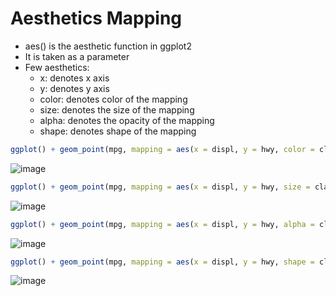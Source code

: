 # Aesthetics Mapping
- aes() is the aesthetic function in ggplot2
- It is taken as a parameter
- Few aesthetics:
  - x: denotes x axis
  - y: denotes y axis
  - color: denotes color of the mapping
  - size: denotes the size of the mapping
  - alpha: denotes the opacity of the mapping
  - shape: denotes shape of the mapping

```r
ggplot() + geom_point(mpg, mapping = aes(x = displ, y = hwy, color = class))
```
![image](https://user-images.githubusercontent.com/60386381/124442372-4d820200-dd9a-11eb-8363-5e6b29ca9e3f.png)
```r
ggplot() + geom_point(mpg, mapping = aes(x = displ, y = hwy, size = class))
```
![image](https://user-images.githubusercontent.com/60386381/124443295-2ed03b00-dd9b-11eb-9675-a74dcb67394d.png)
```r
ggplot() + geom_point(mpg, mapping = aes(x = displ, y = hwy, alpha = class))
```
![image](https://user-images.githubusercontent.com/60386381/124443412-46a7bf00-dd9b-11eb-8f0e-01465d7ae3d0.png)
```r
ggplot() + geom_point(mpg, mapping = aes(x = displ, y = hwy, shape = class))
```
![image](https://user-images.githubusercontent.com/60386381/124444410-3217f680-dd9c-11eb-965a-4e7c1901c7ba.png)